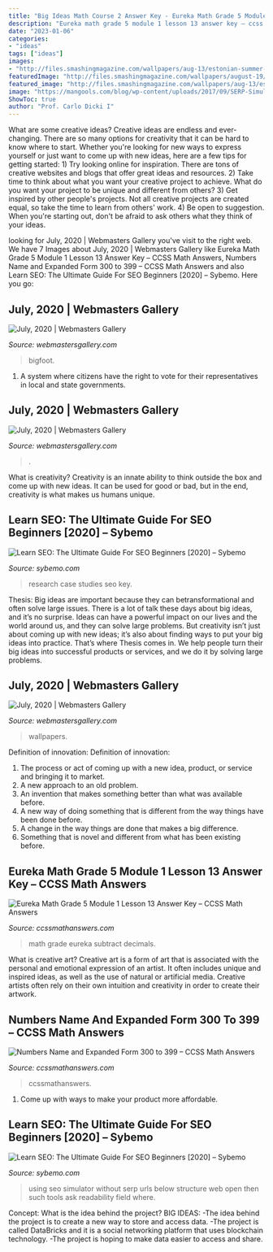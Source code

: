 ```yaml
---
title: "Big Ideas Math Course 2 Answer Key - Eureka Math Grade 5 Module 1 Lesson 13 Answer Key – Ccss Math Answers"
description: "Eureka math grade 5 module 1 lesson 13 answer key – ccss math answers"
date: "2023-01-06"
categories:
- "ideas"
tags: ["ideas"]
images:
- "http://files.smashingmagazine.com/wallpapers/aug-13/estonian-summer-sun/nocal/aug-13-estonian-summer-sun-nocal-1024x1024.png"
featuredImage: "http://files.smashingmagazine.com/wallpapers/august-19/smoky-mountain-bigfoot-conference/nocal/aug-19-smoky-mountain-bigfoot-conference-nocal-1440x900.jpg"
featured_image: "http://files.smashingmagazine.com/wallpapers/aug-13/estonian-summer-sun/nocal/aug-13-estonian-summer-sun-nocal-1280x800.png"
image: "https://mangools.com/blog/wp-content/uploads/2017/09/SERP-Simulator-Free-Snippet-Preview-Tool-Mangools.png"
ShowToc: true
author: "Prof. Carlo Dicki I"
---
```



What are some creative ideas?
Creative ideas are endless and ever-changing. There are so many options for creativity that it can be hard to know where to start. Whether you're looking for new ways to express yourself or just want to come up with new ideas, here are a few tips for getting started: 1) Try looking online for inspiration. There are tons of creative websites and blogs that offer great ideas and resources. 2) Take time to think about what you want your creative project to achieve. What do you want your project to be unique and different from others? 3) Get inspired by other people's projects. Not all creative projects are created equal, so take the time to learn from others' work. 4) Be open to suggestion. When you're starting out, don't be afraid to ask others what they think of your ideas.

	

		
looking for July, 2020 | Webmasters Gallery you've visit to the right web. We have 7 Images about July, 2020 | Webmasters Gallery like Eureka Math Grade 5 Module 1 Lesson 13 Answer Key – CCSS Math Answers, Numbers Name and Expanded Form 300 to 399 – CCSS Math Answers and also Learn SEO: The Ultimate Guide For SEO Beginners [2020] – Sybemo. Here you go:
		
    
## July, 2020 | Webmasters Gallery

<img loading=lazy src="http://files.smashingmagazine.com/wallpapers/august-19/smoky-mountain-bigfoot-conference/nocal/aug-19-smoky-mountain-bigfoot-conference-nocal-1440x900.jpg" onerror="this.onerror=null;this.src='https://tse4.mm.bing.net/th?id=OIP.8l5jfKjanEtKA6cbkKM1XQHaEo&amp;pid=15.1';" alt="July, 2020 | Webmasters Gallery">

_Source: webmastersgallery.com_

>bigfoot. 

	

1. A system where citizens have the right to vote for their representatives in local and state governments.

    
## July, 2020 | Webmasters Gallery

<img loading=lazy src="http://files.smashingmagazine.com/wallpapers/aug-13/estonian-summer-sun/nocal/aug-13-estonian-summer-sun-nocal-1280x800.png" onerror="this.onerror=null;this.src='https://tse4.mm.bing.net/th?id=OIP.85nS9VB4QSP3eXLsU5fUIQHaEo&amp;pid=15.1';" alt="July, 2020 | Webmasters Gallery">

_Source: webmastersgallery.com_

>. 

	

What is creativity?
Creativity is an innate ability to think outside the box and come up with new ideas. It can be used for good or bad, but in the end, creativity is what makes us humans unique.

    
## Learn SEO: The Ultimate Guide For SEO Beginners [2020] – Sybemo

<img loading=lazy src="https://mangools.com/blog/wp-content/uploads/2019/06/04-reviews.png" onerror="this.onerror=null;this.src='https://tse3.mm.bing.net/th?id=OIP._G3Tt8YxGK1GNOpSuNLpXQHaEx&amp;pid=15.1';" alt="Learn SEO: The Ultimate Guide For SEO Beginners [2020] – Sybemo">

_Source: sybemo.com_

>research case studies seo key. 

	

Thesis: Big ideas are important because they can betransformational and often solve large issues.
There is a lot of talk these days about big ideas, and it’s no surprise. Ideas can have a powerful impact on our lives and the world around us, and they can solve large problems. But creativity isn’t just about coming up with new ideas; it’s also about finding ways to put your big ideas into practice. That’s where Thesis comes in. We help people turn their big ideas into successful products or services, and we do it by solving large problems.

    
## July, 2020 | Webmasters Gallery

<img loading=lazy src="http://files.smashingmagazine.com/wallpapers/aug-13/estonian-summer-sun/nocal/aug-13-estonian-summer-sun-nocal-1024x1024.png" onerror="this.onerror=null;this.src='https://tse2.mm.bing.net/th?id=OIP.ADl54Zg9TXebHbEV_91Y-wHaHa&amp;pid=15.1';" alt="July, 2020 | Webmasters Gallery">

_Source: webmastersgallery.com_

>wallpapers. 

	

Definition of innovation:
Definition of innovation: 
1. The process or act of coming up with a new idea, product, or service and bringing it to market.
2. A new approach to an old problem. 
3. An invention that makes something better than what was available before.
4. A new way of doing something that is different from the way things have been done before.
5. A change in the way things are done that makes a big difference. 
6. Something that is novel and different from what has been existing before. 

    
## Eureka Math Grade 5 Module 1 Lesson 13 Answer Key – CCSS Math Answers

<img loading=lazy src="https://ccssmathanswers.com/wp-content/uploads/2021/03/Eureka-Math-Grade-5-Module-1-Lesson-13-Sprint-Answer-Key-1.png" onerror="this.onerror=null;this.src='https://tse1.mm.bing.net/th?id=OIP.21wCS7D1f7hNkCVm0skMUQAAAA&amp;pid=15.1';" alt="Eureka Math Grade 5 Module 1 Lesson 13 Answer Key – CCSS Math Answers">

_Source: ccssmathanswers.com_

>math grade eureka subtract decimals. 

	

What is creative art?
Creative art is a form of art that is associated with the personal and emotional expression of an artist. It often includes unique and inspired ideas, as well as the use of natural or artificial media. Creative artists often rely on their own intuition and creativity in order to create their artwork.

    
## Numbers Name And Expanded Form 300 To 399 – CCSS Math Answers

<img loading=lazy src="https://ccssmathanswers.com/wp-content/uploads/2021/05/Numbers-from-300-to-399.png" onerror="this.onerror=null;this.src='https://tse2.mm.bing.net/th?id=OIP.kjuQOr9_DoWJp8FjAgn3MAHaFA&amp;pid=15.1';" alt="Numbers Name and Expanded Form 300 to 399 – CCSS Math Answers">

_Source: ccssmathanswers.com_

>ccssmathanswers. 

	

1. Come up with ways to make your product more affordable.

    
## Learn SEO: The Ultimate Guide For SEO Beginners [2020] – Sybemo

<img loading=lazy src="https://mangools.com/blog/wp-content/uploads/2017/09/SERP-Simulator-Free-Snippet-Preview-Tool-Mangools.png" onerror="this.onerror=null;this.src='https://tse2.mm.bing.net/th?id=OIP._-f9WzTRfqNeXeZL0HtnVQHaDq&amp;pid=15.1';" alt="Learn SEO: The Ultimate Guide For SEO Beginners [2020] – Sybemo">

_Source: sybemo.com_

>using seo simulator without serp urls below structure web open then such tools ask readability field where. 

	

Concept: What is the idea behind the project?
BIG IDEAS: 
-The idea behind the project is to create a new way to store and access data. 
-The project is called DataBricks and it is a social networking platform that uses blockchain technology. 
-The project is hoping to make data easier to access and share.

